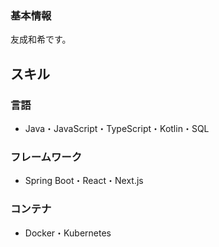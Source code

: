 ### 基本情報
友成和希です。
## スキル
### 言語
- Java・JavaScript・TypeScript・Kotlin・SQL

### フレームワーク

- Spring Boot・React・Next.js

### コンテナ

- Docker・Kubernetes
